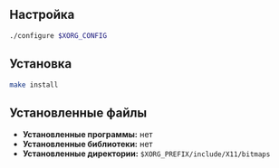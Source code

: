 <package-info :package="package" showsbu2></package-info>

<script>
		new Vue({
		el: '#main',
		data: { package: {} },
		mounted: function () {
				this.getPackage('xbitmaps');
		},
		methods: {
			getPackage: function(name) {
					getPackage(name)
					.then(response => this.package = response);
			},
		}
  })
</script>

## Настройка

```bash
./configure $XORG_CONFIG
```

## Установка

```bash
make install
```

## Установленные файлы
* **Установленные программы:** нет
* **Установленные библиотеки:** нет
* **Установленные директории:** `$XORG_PREFIX/include/X11/bitmaps`
